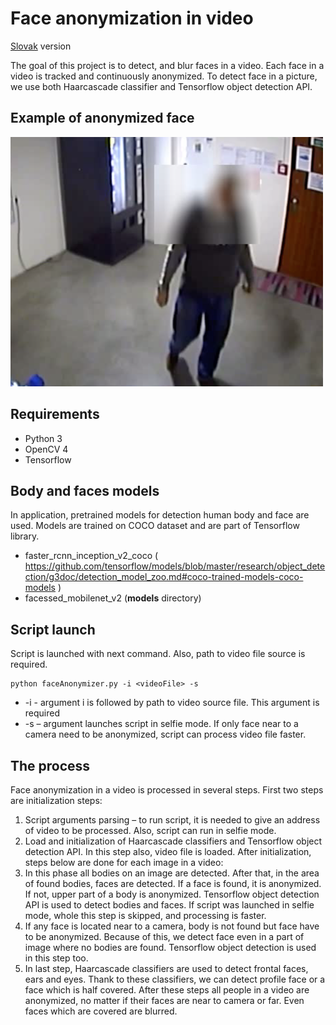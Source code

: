 # Face anonymization in video

[Slovak](README.sk.md) version

The goal of this project is to detect, and blur faces in a video. Each face in a video is tracked and continuously anonymized. To detect face in a picture, we use both Haarcascade classifier and Tensorflow object detection API.

## Example of anonymized face
![Alt text](img/anonymFace.png?raw=true "Anonym face")

## Requirements
- Python 3
- OpenCV 4
- Tensorflow

## Body and faces models
In application, pretrained models for detection human body and face are used. Models are trained on COCO dataset and are part of Tensorflow library.

- faster_rcnn_inception_v2_coco 
  ( https://github.com/tensorflow/models/blob/master/research/object_detection/g3doc/detection_model_zoo.md#coco-trained-models-coco-models )
- facessed_mobilenet_v2 (**models** directory)

## Script launch
Script is launched with next command. Also, path to video file source is required.
```
python faceAnonymizer.py -i <videoFile> -s
```

- -i <videoFile> - argument i is followed by path to video source file. This argument is required 
- -s – argument launches script in selfie mode. If only face near to a camera need to be anonymized, script can process video file faster.

## The process
Face anonymization in a video is processed in several steps. First two steps are initialization steps:
 
1. Script arguments parsing – to run script, it is needed to give an address of video to be processed. Also, script can run in selfie mode.
2. Load and initialization of Haarcascade classifiers and Tensorflow object detection API. In this step also, video file is loaded.
After initialization, steps below are done for each image in a video:
3. In this phase all bodies on an image are detected. After that, in the area of found bodies, faces are detected. If a face is found, it is anonymized. If not, upper part of a body is anonymized. Tensorflow object detection API is used to detect bodies and faces. If script was launched in selfie mode, whole this step is skipped, and processing is faster.
4. If any face is located near to a camera, body is not found but face have to be anonymized. Because of this, we detect face even in a part of image where no bodies are found. Tensorflow object detection is used in this step too.
5. In last step, Haarcascade classifiers are used to detect frontal faces, ears and eyes. Thank to these classifiers, we can detect profile face or a face which is half covered.
After these steps all people in a video are anonymized, no matter if their faces are near to camera or far. Even faces which are covered are blurred.
